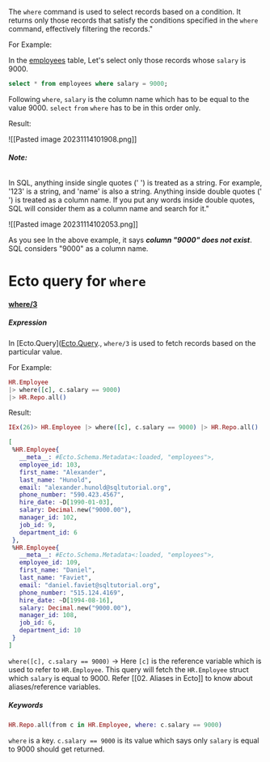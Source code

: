 
The `where` command is used to select records based on a condition. It returns only those records that satisfy the conditions specified in the `where` command, effectively filtering the records."

For Example:

In the [employees](01.%20Introduction) table, Let's select only those records whose `salary` is 9000.

``` SQL
select * from employees where salary = 9000;
```

Following `where`,  `salary` is the  column name which has to be equal to the value 9000. `select` `from` `where` has to be in this order only.

Result:

![[Pasted image 20231114101908.png]]

###### **Note:**

 In SQL, anything inside single quotes (' ') is treated as a string. For example, '123' is a string, and 'name' is also a string. Anything inside double quotes (' ') is treated as a column name. If you put any words inside double quotes, SQL will consider them as a column name and search for it."

![[Pasted image 20231114102053.png]]

As you see In the above example, it says ***column "9000" does not exist***. SQL considers "9000" as a column name. 


# Ecto query for `where` 

#### [where/3](https://hexdocs.pm/ecto/Ecto.Query.html#where/3) 

##### Expression

In [Ecto.Query]([Ecto.Query](https://hexdocs.pm/ecto/Ecto.Query.html)., `where/3` is used to fetch records based on the particular value.

For Example:

``` Elixir
HR.Employee 
|> where([c], c.salary == 9000) 
|> HR.Repo.all() 
```

Result:

 ```Elixir
 IEx(26)> HR.Employee |> where([c], c.salary == 9000) |> HR.Repo.all() 

[
  %HR.Employee{
    __meta__: #Ecto.Schema.Metadata<:loaded, "employees">,
    employee_id: 103,
    first_name: "Alexander",
    last_name: "Hunold",
    email: "alexander.hunold@sqltutorial.org",
    phone_number: "590.423.4567",
    hire_date: ~D[1990-01-03],
    salary: Decimal.new("9000.00"),
    manager_id: 102,
    job_id: 9,
    department_id: 6
  },
  %HR.Employee{
    __meta__: #Ecto.Schema.Metadata<:loaded, "employees">,
    employee_id: 109,
    first_name: "Daniel",
    last_name: "Faviet",
    email: "daniel.faviet@sqltutorial.org",
    phone_number: "515.124.4169",
    hire_date: ~D[1994-08-16],
    salary: Decimal.new("9000.00"),
    manager_id: 108,
    job_id: 6,
    department_id: 10
  }
]
```

`where([c], c.salary == 9000)` -> Here `[c]` is the reference variable which is used to refer to `HR.Employee`. This query will fetch the `HR.Employee` struct which `salary` is equal to 9000.  Refer [[02. Aliases in Ecto]] to know about aliases/reference variables.

##### Keywords

```Elixir
HR.Repo.all(from c in HR.Employee, where: c.salary == 9000) 
```

`where` is a key. `c.salary == 9000` is its value which says only `salary` is equal to 9000 should get returned.